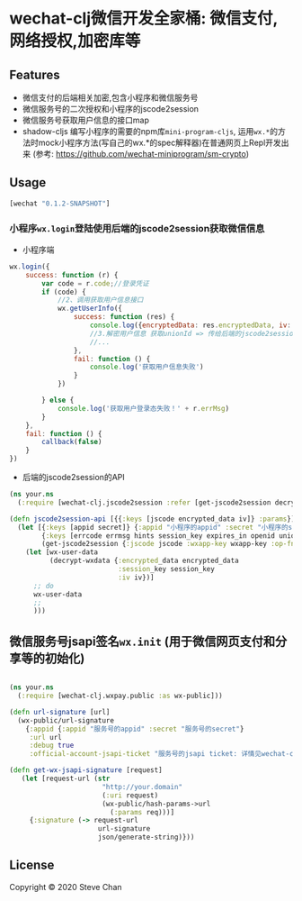 # wechat-clj微信开发全家桶: 微信支付,网络授权,加密库等

## Features

* 微信支付的后端相关加密,包含小程序和微信服务号
* 微信服务号的二次授权和小程序的jscode2session
* 微信服务号获取用户信息的接口map
* shadow-cljs 编写小程序的需要的npm库`mini-program-cljs`, 运用`wx.*`的方法时mock小程序方法(写自己的wx.*的spec解释器)在普通网页上Repl开发出来 (参考: https://github.com/wechat-miniprogram/sm-crypto)

## Usage

```clojure
[wechat "0.1.2-SNAPSHOT"]
```

### 小程序`wx.login`登陆使用后端的jscode2session获取微信信息

* 小程序端

```js
wx.login({
    success: function (r) {
        var code = r.code;//登录凭证
        if (code) {
            //2、调用获取用户信息接口
            wx.getUserInfo({
                success: function (res) {
                    console.log({encryptedData: res.encryptedData, iv: res.iv, code: code})
                    //3.解密用户信息 获取unionId => 传给后端的jscode2session的API
                    //...
                },
                fail: function () {
                    console.log('获取用户信息失败')
                }
            })

        } else {
            console.log('获取用户登录态失败！' + r.errMsg)
        }
    },
    fail: function () {
        callback(false)
    }
})
```
* 后端的jscode2session的API

```clojure
(ns your.ns
  (:require [wechat-clj.jscode2session :refer [get-jscode2session decrypt-wxdata]]))

(defn jscode2session-api [{{:keys [jscode encrypted_data iv]} :params}]
  (let [{:keys [appid secret]} {:appid "小程序的appid" :secret "小程序的secret"}
        {:keys [errcode errmsg hints session_key expires_in openid unionid]}
        (get-jscode2session {:jscode jscode :wxapp-key wxapp-key :op-fn #(identity %)})]
    (let [wx-user-data
          (decrypt-wxdata {:encrypted_data encrypted_data
                           :session_key session_key
                           :iv iv})]   
      ;; do 
      wx-user-data
      ;;
      )))
```

## 微信服务号jsapi签名`wx.init` (用于微信网页支付和分享等的初始化)

```clojure

(ns your.ns
  (:require [wechat-clj.wxpay.public :as wx-public]))

(defn url-signature [url]
  (wx-public/url-signature
    {:appid {:appid "服务号的appid" :secret "服务号的secret"}
     :url url
     :debug true
     :official-account-jsapi-ticket "服务号的jsapi ticket: 详情见wechat-clj.public.core的文档"}))

(defn get-wx-jsapi-signature [request]
   (let [request-url (str
                       "http://your.domain"
                       (:uri request)
                       (wx-public/hash-params->url
                         (:params req)))]
     {:signature (-> request-url
                      url-signature
                      json/generate-string)}))

```

## License

Copyright © 2020 Steve Chan
